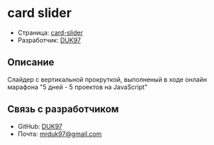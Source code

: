 # card slider

- Страница: [card-slider](https://duk97.github.io/vertical-card-slider/)
- Разработчик: [DUK97](https://github.com/DUK97)

## Описание

Слайдер с вертикальной прокруткой, выполненый в ходе онлайн марафона "5 дней - 5 проектов на JavaScript"

## Связь с разработчиком

- GitHub: [DUK97](https://github.com/DUK97)
- Почта: [mrduk97@gmail.com](mailto:mrduk97@gmail.com)
